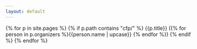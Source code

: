 ```yaml
---
layout: default
---
```


{% for p in site.pages %}
  {% if p.path contains "cfp/" %}
  {{p.title}} ({% for person in p.organizers %}{{person.name | upcase}} {% endfor %})
    {% endif %}
{% endfor %}
